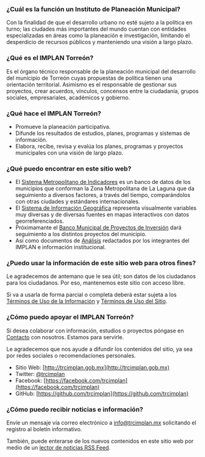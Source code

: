 
### ¿Cuál es la función un Instituto de Planeación Municipal?

Con la finalidad de que el desarrollo urbano no esté sujeto a la política en turno; las ciudades más importantes del mundo cuentan con entidades especializadas en áreas como la planeación e investigación, limitando el desperdicio de recursos públicos y manteniendo una visión a largo plazo.

### ¿Qué es el IMPLAN Torreón?

Es el órgano técnico responsable de la planeación municipal del desarrollo del municipio de Torreón cuyas propuestas de política tienen una orientación territorial. Asimismo es el responsable de gestionar sus proyectos, crear acuerdos, vínculos, concensos entre la ciudadanía, grupos sociales, empresariales, académicos y gobierno.

### ¿Qué hace el IMPLAN Torreón?

* Promueve la planeación participativa.
* Difunde los resultados de estudios, planes, programas y sistemas de información.
* Elabora, recibe, revisa y evalúa los planes, programas y proyectos municipales con una visión de largo plazo.

### ¿Qué puedo encontrar en este sitio web?

* El [Sistema Metropolitano de Indicadores](../smi/introduccion.html) es un banco de datos de los municipios que conforman la Zona Metropolitana de La Laguna que da seguimiento a diversos factores, a través del tiempo, comparándolos con otras ciudades y estándares internacionales.
* El [Sistema de Información Geográfica](../sig/introduccion.html) representa visualmente variables muy diversas y de diversas fuentes en mapas interactivos con datos georreferenciados.
* Próximamante el [Banco Municipal de Proyectos de Inversión](../proyectos/introduccion.html) dará seguimiento a los distintos proyectos del municipio.
* Así como documentos de [Análisis](../blog/index.html) redactados por los integrantes del IMPLAN e información institucional.

### ¿Puedo usar la información de este sitio web para otros fines?

Le agradecemos de antemano que le sea útil; son datos de los ciudadanos para los ciudadanos. Por eso, mantenemos este sitio con acceso libre.

Si va a usarla de forma parcial o completa deberá estar sujeta a los [Términos de Uso de la Información](../terminos/terminos-informacion.html) y [Términos de Uso del Sitio](../terminos/terminos-sitio.html).

### ¿Cómo puedo apoyar el IMPLAN Torreón?

Si desea colaborar con información, estudios o proyectos póngase en [Contacto](../contacto/contacto.html) con nosotros. Estamos para servirle.

Le agradecemos que nos ayude a difundir los contenidos del sitio, ya sea por redes sociales o recomendaciones personales.

* Sitio Web: [http://trcimplan.gob.mx](http://trcimplan.gob.mx)
* Twitter: [@trcimplan](https://twitter.com/trcimplan)
* Facebook: [https://facebook.com/trcimplan](https://facebook.com/trcimplan)
* GitHub: [https://github.com/trcimplan](https://github.com/trcimplan)

### ¿Cómo puedo recibir noticias e información?

Envíe un mensaje vía correo electrónico a [info@trcimplan.mx](mailto:info@trcimplan.mx) solicitando el registro al boletín informativo.

También, puede enterarse de los nuevos contenidos en este sitio web por medio de un [lector de noticias RSS Feed](http://es.wikipedia.org/wiki/Agregador).

